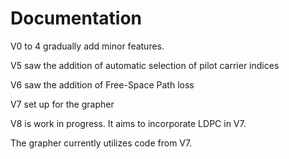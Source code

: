 # Documentation

V0 to 4 gradually add minor features. 

V5 saw the addition of automatic selection of pilot carrier indices

V6 saw the addition of Free-Space Path loss

V7 set up for the grapher

V8 is work in progress. It aims to incorporate LDPC in V7.



The grapher currently utilizes code from V7.
